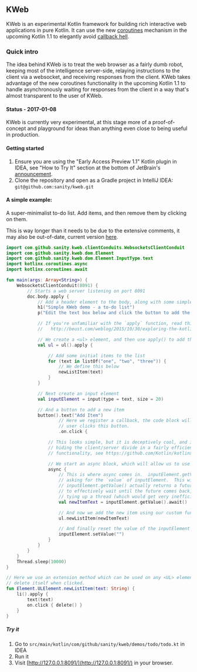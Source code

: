 ## KWeb

KWeb is an experimental Kotlin framework for building rich interactive web applications in pure Kotlin.  It can use
the new [coroutines](https://github.com/Kotlin/kotlinx.coroutines) mechanism in the upcoming Kotlin 1.1 to elegantly 
avoid [callback hell](http://callbackhell.com/).

### Quick intro
The idea behind KWeb is to treat the web browser as a fairly dumb robot, keeping most of the intelligence server-side,
relaying instructions to the client via a websocket, and receiving responses from the client.  KWeb takes advantage
of the new coroutines functionality in the upcoming Kotlin 1.1 to handle asynchronously waiting for responses
from the client in a way that's almost transparent to the user of KWeb.

#### Status - 2017-01-08
KWeb is currently very experimental, at this stage more of a proof-of-concept and playground for ideas than anything
even close to being useful in production.

#### Getting started
1. Ensure you are using the "Early Access Preview 1.1" Kotlin plugin in IDEA, see "How to Try It" section at the 
bottom of JetBrain's [announcement](https://blog.jetbrains.com/kotlin/2016/12/kotlin-1-1-m04-is-here/).
2. Clone the repository and open as a Gradle project in IntelliJ IDEA: `git@github.com:sanity/kweb.git`

#### A simple example:

A super-minimalist to-do list.  Add items, and then remove them by clicking on them.

This is way longer than it needs to be due to the extensive comments, it may also be out-of-date, current version
[here](https://github.com/sanity/kweb/blob/master/src/main/kotlin/com/github/sanity/kweb/demos/todo/todo.kt).

```kotlin
import com.github.sanity.kweb.clientConduits.WebsocketsClientConduit
import com.github.sanity.kweb.dom.Element
import com.github.sanity.kweb.dom.Element.InputType.text
import kotlinx.coroutines.async
import kotlinx.coroutines.await

fun main(args: Array<String>) {
    WebsocketsClientConduit(8091) {
        // Starts a web server listening on port 8091
        doc.body.apply {
            // Add a header element to the body, along with some simple instructions.
            h1("Simple KWeb demo - a to-do list")
            p("Edit the text box below and click the button to add the item.  Click an item to remove it.")

            // If you're unfamiliar with the `apply` function, read this:
            //   http://beust.com/weblog/2015/10/30/exploring-the-kotlin-standard-library/

            // We create a <ul> element, and then use apply() to add things to it
            val ul = ul().apply {

                // Add some initial items to the list
                for (text in listOf("one", "two", "three")) {
                    // We define this below
                    newListItem(text)
                }
            }

            // Next create an input element
            val inputElement = input(type = text, size = 20)

            // And a button to add a new item
            button().text("Add Item")
                    // Here we register a callback, the code block will be called when the
                    // user clicks this button.
                    .on.click {

                // This looks simple, but it is deceptively cool, and in more complex applications is the key to
                // hiding the client/server divide in a fairly efficient matter.  It uses Kotlin 1.1's new coroutines
                // functionality, see https://github.com/Kotlin/kotlinx.coroutines

                // We start an async block, which will allow us to use `await` within the block
                async {
                    // This is where async comes in.  inputElement.getValue() sends a message to the browser
                    // asking for the `value` of inputElement.  This will take time so
                    // inputElement.getValue() actually returns a future.  `await()` then uses coroutines
                    // to effectively wait until the future comes back, but crucially, without
                    // tying up a thread (which would get very inefficient very quickly).
                    val newItemText = inputElement.getValue().await()

                    // And now we add the new item using our custom function
                    ul.newListItem(newItemText)

                    // And finally reset the value of the inputElement element.
                    inputElement.setValue("")
                }
            }
        }
    }
    Thread.sleep(10000)
}

// Here we use an extension method which can be used on any <UL> element to add a list item which will
// delete itself when clicked.
fun Element.ULElement.newListItem(text: String) {
    li().apply {
        text(text)
        on.click { delete() }
    }
}

```

##### Try it
1. Go to `src/main/kotlin/com/github/sanity/kweb/demos/todo/todo.kt` in IDEA
2. Run it
3. Visit [http://127.0.0.1:8091/](http://127.0.0.1:8091/) in your browser.
